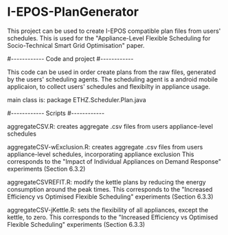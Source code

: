# I-EPOS-PlanGenerator

This project can be used to create I-EPOS compatible plan files from users' schedules.
This is used for the "Appliance-Level Flexible Scheduling for Socio-Technical Smart Grid Optimisation" paper.

#------------
Code and project
#------------

This code can be used in order create plans from the raw files, generated by the users' scheduling agents.
The scheduling agent is a android mobile applicaion, to collect users' schedules and flexibilty in appliance usage.

main class is: package ETHZ.Scheduler.Plan.java


#------------
Scripts
#------------

aggregateCSV.R: creates aggregate .csv files from users appliance-level schedules

aggregateCSV-wExclusion.R: creates aggregate .csv files from users appliance-level schedules, incorporating appliance exclusion
	This corresponds to the "Impact of Individual Appliances on Demand Response" experiments (Section 6.3.2)

aggregateCSVREFIT.R: modify the kettle plans by reducing the energy consumption around the peak times.
	This corresponds to the "Increased Efficiency vs Optimised Flexible Scheduling" experiments (Section 6.3.3)

aggregateCSV-jKettle.R: sets the flexibility of all appliances, except the kettle, to zero.
	This corresponds to the "Increased Efficiency vs Optimised Flexible Scheduling" experiments (Section 6.3.3)
